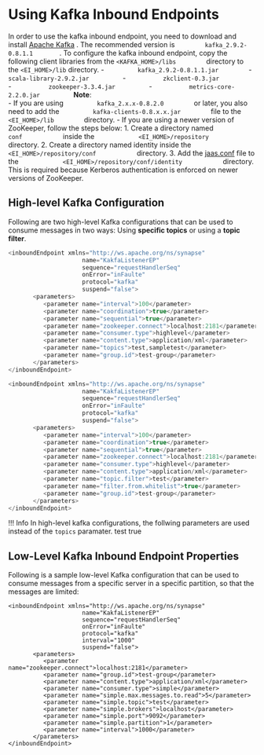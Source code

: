 # Using Kafka Inbound Endpoints

In order to use the kafka inbound endpoint, you need to download and install [Apache Kafka](http://kafka.apache.org/downloads.html) . The recommended version is `         kafka_2.9.2-0.8.1.1        ` .
      To configure the kafka inbound endpoint, copy the following client libraries from the `<KAFKA_HOME>/libs        ` directory to the `<EI_HOME>/lib` directory.
      -   `          kafka_2.9.2-0.8.1.1.jar         `
      -   `           scala-library-2.9.2.jar          `
      -   `           zkclient-0.3.jar          `
      -   `           zookeeper-3.3.4.jar          `
      -   `           metrics-core-2.2.0.jar          `
      **Note**:    
      -   If you are using `          kafka_2.x.x-0.8.2.0         ` or later, you also need to add the `          kafka-clients-0.8.x.x.jar         ` file to the `          <EI_HOME>/lib         ` directory.
        -   If you are using a newer version of ZooKeeper, follow the steps below:
            1.  Create a directory named `             conf            ` inside the `             <EI_HOME>/repository            ` directory.
            2.  Create a directory named identity inside the `             <EI_HOME>/repository/conf            ` directory.
            3.  Add the [jaas.conf](attachments/119130492/119130493.conf) file to the `             <EI_HOME>/repository/conf/identity            ` directory. This is required because Kerberos authentication is enforced on newer versions of ZooKeeper.
            
## High-level Kafka Configuration

Following are two high-level Kafka configurations that can be used to consume messages in two ways: Using **specific topics** or using a **topic filter**.

``` java tab='Using Specific Topics'
<inboundEndpoint xmlns="http://ws.apache.org/ns/synapse"
                     name="KakfaListenerEP"
                     sequence="requestHandlerSeq"
                     onError="inFaulte"
                     protocol="kafka"
                     suspend="false">
       <parameters>
          <parameter name="interval">100</parameter> 
          <parameter name="coordination">true</parameter>
          <parameter name="sequential">true</parameter>
          <parameter name="zookeeper.connect">localhost:2181</parameter>
          <parameter name="consumer.type">highlevel</parameter>
          <parameter name="content.type">application/xml</parameter>
          <parameter name="topics">test,sampletest</parameter>
          <parameter name="group.id">test-group</parameter>
       </parameters>
</inboundEndpoint>
```

``` java tab='Using a Topic Filter'
<inboundEndpoint xmlns="http://ws.apache.org/ns/synapse"
                     name="KakfaListenerEP"
                     sequence="requestHandlerSeq"
                     onError="inFaulte"
                     protocol="kafka"
                     suspend="false">
       <parameters>
          <parameter name="interval">100</parameter> 
          <parameter name="coordination">true</parameter>
          <parameter name="sequential">true</parameter>
          <parameter name="zookeeper.connect">localhost:2181</parameter>
          <parameter name="consumer.type">highlevel</parameter>
          <parameter name="content.type">application/xml</parameter>
          <parameter name="topic.filter">test</parameter>
          <parameter name="filter.from.whitelist">true</parameter>
          <parameter name="group.id">test-group</parameter>      
       </parameters>
</inboundEndpoint>
```

!!! Info
    In high-level kafka configurations, the follwing parameters are used instead of the `topics` paramater.
    <parameter name="topic.filter">test</parameter>
    <parameter name="filter.from.whitelist">true</parameter>


## Low-Level Kafka Inbound Endpoint Properties

Following is a sample low-level Kafka configuration that can be used to consume messages from a specific server in a specific partition, so that the messages are limited:

```
<inboundEndpoint xmlns="http://ws.apache.org/ns/synapse"
                     name="KakfaListenerEP"
                     sequence="requestHandlerSeq"
                     onError="inFaulte"
                     protocol="kafka"
                     interval="1000"
                     suspend="false">
       <parameters>     
          <parameter name="zookeeper.connect">localhost:2181</parameter>
          <parameter name="group.id">test-group</parameter>  
          <parameter name="content.type">application/xml</parameter>
          <parameter name="consumer.type">simple</parameter>
          <parameter name="simple.max.messages.to.read">5</parameter>
          <parameter name="simple.topic">test</parameter>
          <parameter name="simple.brokers">localhost</parameter>
          <parameter name="simple.port">9092</parameter>
          <parameter name="simple.partition">1</parameter>
          <parameter name="interval">1000</parameter>
       </parameters>
</inboundEndpoint>
```